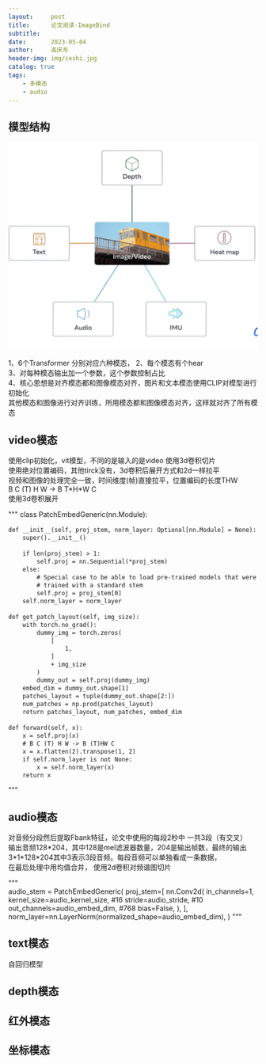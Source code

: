 ```yaml
---
layout:     post
title:      论文阅读-ImageBind
subtitle:   
date:       2023-05-04
author:     高庆东
header-img: img/ceshi.jpg
catalog: true
tags:
    - 多模态
    - audio
---
```



## 模型结构
![imagebind](/img/20230313/imagebind.png)  

1、6个Transformer 分别对应六种模态， 
2、每个模态有个hear  
3、对每种模态输出加一个参数，这个参数控制占比   
4、核心思想是对齐模态都和图像模态对齐，图片和文本模态使用CLIP对模型进行初始化  
其他模态和图像进行对齐训练，所用模态都和图像模态对齐，这样就对齐了所有模态

## video模态
使用clip初始化，vit模型，不同的是输入的是video 使用3d卷积切片  
使用绝对位置编码，其他tirck没有，3d卷积后展开方式和2d一样拉平  
视频和图像的处理完全一致，时间维度(帧)直接拉平，位置编码的长度THW  
B C (T) H W -> B T\*H\*W C  
使用3d卷积展开   

"""
class PatchEmbedGeneric(nn.Module):

    def __init__(self, proj_stem, norm_layer: Optional[nn.Module] = None):
        super().__init__()

        if len(proj_stem) > 1:
            self.proj = nn.Sequential(*proj_stem)
        else:
            # Special case to be able to load pre-trained models that were
            # trained with a standard stem
            self.proj = proj_stem[0]
        self.norm_layer = norm_layer

    def get_patch_layout(self, img_size):
        with torch.no_grad():
            dummy_img = torch.zeros(
                [
                    1,
                ]
                + img_size
            )
            dummy_out = self.proj(dummy_img)
        embed_dim = dummy_out.shape[1]
        patches_layout = tuple(dummy_out.shape[2:])
        num_patches = np.prod(patches_layout)
        return patches_layout, num_patches, embed_dim

    def forward(self, x):
        x = self.proj(x)
        # B C (T) H W -> B (T)HW C
        x = x.flatten(2).transpose(1, 2)
        if self.norm_layer is not None:
            x = self.norm_layer(x)
        return x
"""

## audio模态
对音频分段然后提取Fbank特征，论文中使用的每段2秒中 一共3段（有交叉）  
输出音频128\*204，其中128是mel滤波器数量，204是输出帧数，最终的输出  
3\*1\*128\*204其中3表示3段音频。每段音频可以单独看成一条数据，  
在最后处理中用均值合并， 使用2d卷积对频谱图切片  

"""  
audio_stem = PatchEmbedGeneric(
    proj_stem=[
        nn.Conv2d(
            in_channels=1,
            kernel_size=audio_kernel_size, #16
            stride=audio_stride, #10
            out_channels=audio_embed_dim, #768
            bias=False,
        ),
    ],
    norm_layer=nn.LayerNorm(normalized_shape=audio_embed_dim),
)
"""  

## text模态
自回归模型
## depth模态
## 红外模态
## 坐标模态
